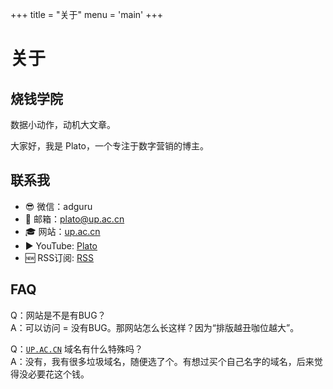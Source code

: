 +++
title = "关于"
menu = 'main'
+++

# 关于
## 烧钱学院

数据小动作，动机大文章。

大家好，我是 Plato，一个专注于数字营销的博主。

## 联系我
* 😎 微信：adguru
* 📧 邮箱：[plato@up.ac.cn](mailto:plato@up.ac.cn)
* 🎓 网站：[up.ac.cn](/)
* ▶️ YouTube: [Plato](https://www.youtube.com/c/aiads)
* 🆕 RSS订阅: [RSS](https://up.ac.cn/index.xml)

## FAQ
Q：网站是不是有BUG？    
A：可以访问 = 没有BUG。那网站怎么长这样？因为“排版越丑咖位越大”。

Q：[`UP.AC.CN`](/about) 域名有什么特殊吗？    
A：没有，我有很多垃圾域名，随便选了个。有想过买个自己名字的域名，后来觉得没必要花这个钱。